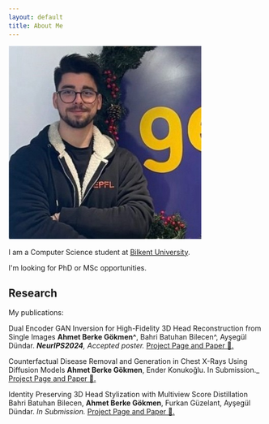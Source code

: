 ```yaml
---
layout: default
title: About Me
---
```


<img src="assets/img/me.jpeg" alt="Me">

I am a Computer Science student at <a href="https://w3.bilkent.edu.tr/">Bilkent University</a>.

I'm looking for PhD or MSc opportunities.

## Research

My publications:

Dual Encoder GAN Inversion for High-Fidelity 3D Head Reconstruction from Single Images
**Ahmet Berke Gökmen^**, Bahri Batuhan Bilecen^, Ayşegül Dündar. _**NeurIPS2024**, Accepted poster._ [Project Page and Paper 🔗.](https://berkegokmen1.github.io/dual-enc-3d-gan-inv/)

Counterfactual Disease Removal and Generation in Chest X-Rays Using Diffusion Models
**Ahmet Berke Gökmen**, Ender Konukoğlu. In Submission.\_ [Project Page and Paper 🔗.](https://berkegokmen1.github.io/counterfactual-disease-removal-and-generation-chest-xray/)

Identity Preserving 3D Head Stylization with Multiview Score Distillation
Bahri Batuhan Bilecen, **Ahmet Berke Gökmen**, Furkan Güzelant, Ayşegül Dündar. _In Submission._ [Project Page and Paper 🔗.](https://three-bee.github.io/head_stylization/)
